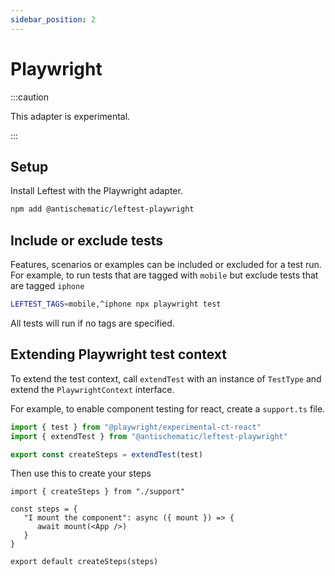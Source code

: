 ```yaml
---
sidebar_position: 2
---
```


# Playwright

:::caution

This adapter is experimental.

:::

## Setup

Install Leftest with the Playwright adapter.

```bash
npm add @antischematic/leftest-playwright
```

## Include or exclude tests

Features, scenarios or examples can be included or excluded for a test run. For example, to run tests that are tagged with `mobile` but exclude tests that are tagged `iphone`

```bash
LEFTEST_TAGS=mobile,^iphone npx playwright test
```

All tests will run if no tags are specified.

## Extending Playwright test context

To extend the test context, call `extendTest` with an instance of `TestType` and extend the `PlaywrightContext` interface.

For example, to enable component testing for react, create a `support.ts` file.

```ts
import { test } from "@playwright/experimental-ct-react"
import { extendTest } from "@antischematic/leftest-playwright"

export const createSteps = extendTest(test)
```

Then use this to create your steps

```tsx
import { createSteps } from "./support"

const steps = {
   "I mount the component": async ({ mount }) => {
      await mount(<App />)
   }
}

export default createSteps(steps)
```
